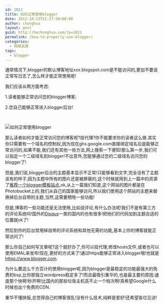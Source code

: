 ```yaml
---
id: 1021
title: 如何正常使用blogger
date: 2012-10-23T21:27:58+08:00
author: chonghua
layout: post
guid: http://hechonghua.com/?p=1021
permalink: /how-to-properly-use-blogger/
categories:
  - 网络资源
tags:
  - blogger
---
```

通常情况下,blogger的默认博客地址xxx.blogspot.com是不能访问的,更加不要说正常写日志了,怎么样才能正常使用呢!

我们应该从两方面考虑:

1.读者能够正常访问您的blogger博客;

2.您自己能够正常进入blogger后台!

<!--more-->

&nbsp;

<!--more--><img style="display: block; float: none; margin-left: auto; margin-right: auto" src="http://upload.wikimedia.org/wikipedia/commons/thumb/3/31/Blogger.svg/100px-Blogger.svg.png"/ alt="如何正常使用blogger" > 

那么读者如何才能正常访问您的博客呢?挂代理?你不能要求你的读者这么做.其实你只需要有一个域名的控制权,因为现在ghs.google.com直接绑定域名后是能够正常访问的,如果不能,我们还有其他一些方法,网上搜索一下便知!那么第一步,我们可以指定一个二级域名到blogger!不出意外,您能够通过您的二级域名访问您的blogger了!

但是,我们说,blogger后台的主题基本显示不正常!只能够看到文字,完全没有了主题该有的样子,因为主题中所有的图片还是被屏蔽的,这个时候就用到上一篇中的资源了<a href="http://hechonghua.com/suggest-a-blogger-template-site/" target="_blank">推荐一个blogger模板站点</a>,ok,从上一篇我们知道,这个网站的图片都是在Photobucket上的,我们从自己的国家能够访问,所以我们使用这个网站的主题来替换掉后台自带的主题,当然,这需要牺牲一些功能!

但是,博客的一些功能还是无法使用,比如说评论,有什么办法呢!我们不是有第三方的评论系统吗!国外的<a href="http://disqus.com/" target="_blank">Disqus</a>一类的国内的也有很多!把他们的代码加到主题合适的位置就ok了!

然后到你的后台禁用掉自带的评论系统和其他无需的功能,基本上你的博客就能正常访问了!

那么你自己如何写文章呢?这个就好办了,你可以挂代理,修改hosts文件,或者也可以使用EMAL来发布!现在,更好的方式来了!通过https能够正常进入blogger哦!也就是<a href="https://www.blogger.com" target="_blank">https://www.blogger.com</a>.

为什么要这么千方百计的使用blogger呢,因为blogger是最稳定的功能最强大的免费的bsp,比你那独立wordpress稳定多了!而且最吸引重华的,也是最主要的原因:速度那个快啊!秒开啊!比国内的那些垃圾主机高不止一个档次啊!真希望Google什么时候也出个免费的CDN.

重华不懂排版,总觉得自己的博客很乱!没有什么技术,纯粹是爱好!还希望各位见谅!